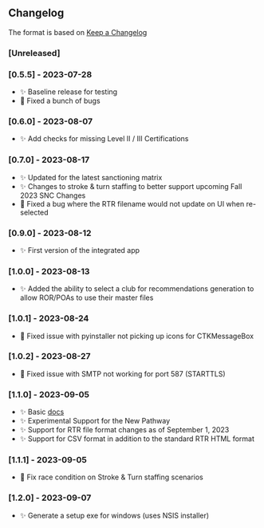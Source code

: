 ## Changelog

The format is based on [Keep a Changelog](https://keepachangelog.com/en/1.0.0/)

### [Unreleased]

### [0.5.5] - 2023-07-28
- :sparkles: Baseline release for testing
- :bug: Fixed a bunch of bugs

### [0.6.0] - 2023-08-07
- :sparkles: Add checks for missing Level II / III Certifications

### [0.7.0] - 2023-08-17
- :sparkles: Updated for the latest sanctioning matrix
- :sparkles: Changes to stroke & turn staffing to better support upcoming Fall 2023 SNC Changes
- :bug: Fixed a bug where the RTR filename would not update on UI when re-selected

### [0.9.0] - 2023-08-12
- :sparkles: First version of the integrated app

### [1.0.0] - 2023-08-13
- :sparkles: Added the ability to select a club for recommendations generation to allow ROR/POAs to use their master files

### [1.0.1] - 2023-08-24
- :bug: Fixed issue with pyinstaller not picking up icons for CTKMessageBox

### [1.0.2] - 2023-08-27
- :bug: Fixed issue with SMTP not working for port 587 (STARTTLS)

### [1.1.0] - 2023-09-05
- :sparkles: Basic [docs](http://SWON-Analyzer.readthedocs.io/)
- :sparkles: Experimental Support for the New Pathway
- :sparkles: Support for RTR file format changes as of September 1, 2023
- :sparkles: Support for CSV format in addition to the standard RTR HTML format

### [1.1.1] - 2023-09-05
- :bug: Fix race condition on Stroke & Turn staffing scenarios

### [1.2.0] - 2023-09-07
- :sparkles: Generate a setup exe for windows (uses NSIS installer)
